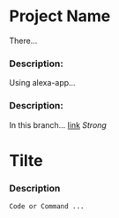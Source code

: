 # Project Name

There...

### Description:
Using alexa-app...

### Description:
In this branch...
[link](https://google.com)
*Strong*
# Tilte

### Description

```=bash
Code or Command ...
```
